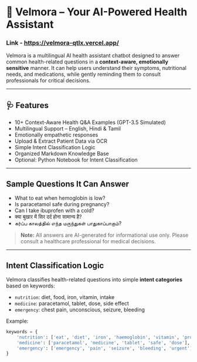 
# 🌿 Velmora – Your AI-Powered Health Assistant  
### Link - https://velmora-qtlx.vercel.app/

Velmora is a multilingual AI health assistant chatbot designed to answer common health-related questions in a **context-aware, emotionally sensitive** manner. It can help users understand their symptoms, nutritional needs, and medications, while gently reminding them to consult professionals for critical decisions. 

---

## 🩺 Features

-  10+ Context-Aware Health Q&A Examples (GPT-3.5 Simulated)
-  Multilingual Support – English, Hindi & Tamil
-  Emotionally empathetic responses
-  Upload & Extract Patient Data via OCR
-  Simple Intent Classification Logic
-  Organized Markdown Knowledge Base
-  Optional: Python Notebook for Intent Classification

---

##  Sample Questions It Can Answer

- What to eat when hemoglobin is low?
- Is paracetamol safe during pregnancy?
- Can I take ibuprofen with a cold?
- क्या बुखार में सिर दर्द होना सामान्य है?  
- கர்ப்ப காலத்தில் எந்த மருந்துகள் பாதுகாப்பாகும்?

> **Note:** All answers are AI-generated for informational use only. Please consult a healthcare professional for medical decisions.

---

##  Intent Classification Logic

Velmora classifies health-related questions into simple **intent categories** based on keywords:
- `nutrition`: diet, food, iron, vitamin, intake
- `medicine`: paracetamol, tablet, dose, side effect
- `emergency`: chest pain, unconscious, seizure, bleeding

Example:
```python
keywords = {
    'nutrition': ['eat', 'diet', 'iron', 'haemoglobin', 'vitamin', 'protein'],
    'medicine': ['paracetamol', 'medicine', 'tablet', 'safe', 'dose'],
    'emergency': ['emergency', 'pain', 'seizure', 'bleeding', 'urgent']
}
